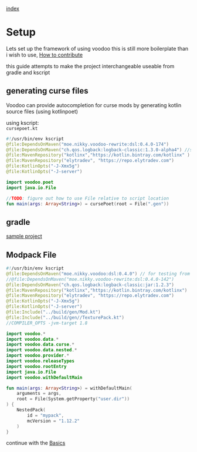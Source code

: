 [index](../../)

# Setup

Lets set up the framework of using voodoo
this is still more boilerplate than i wish to use, [How to contribute](/#how-to-contribute)

this guide attempts to make the project interchangeable useable from gradle and kscript

## generating curse files

Voodoo can provide autocompletion for curse mods by generating kotlin source files (using kotlinpoet)

using kscript:  
`cursepoet.kt`
```kotlin
#!/usr/bin/env kscript
@file:DependsOnMaven("moe.nikky.voodoo-rewrite:dsl:0.4.0-174")
@file:DependsOnMaven("ch.qos.logback:logback-classic:1.3.0-alpha4") //seems that i need a explicit dependency on this.. yet another bugreport
@file:MavenRepository("kotlinx","https://kotlin.bintray.com/kotlinx" )
@file:MavenRepository("elytradev", "https://repo.elytradev.com")
@file:KotlinOpts("-J-Xmx5g")
@file:KotlinOpts("-J-server")

import voodoo.poet
import java.io.File

//TODO: figure out how to use File relative to script location
fun main(args: Array<String>) = cursePoet(root = File(".gen")) 
```

## gradle

[sample project](https://github.com/NikkyAI/VoodooSamples)

<!--
[build.gradle.kts](build.gradle.kts)  
[settings.gradle.kts](build.gradle.kts)  
[gradle.properties](gradle.properties)  
-->

## Modpack File

```kotlin
#!/usr/bin/env kscript
@file:DependsOnMaven("moe.nikky.voodoo:dsl:0.4.0") // for testing from local maven
//@file:DependsOnMaven("moe.nikky.voodoo-rewrite:dsl:0.4.0-142")
@file:DependsOnMaven("ch.qos.logback:logback-classic:jar:1.2.3")
@file:MavenRepository("kotlinx","https://kotlin.bintray.com/kotlinx")
@file:MavenRepository("elytradev", "https://repo.elytradev.com")
@file:KotlinOpts("-J-Xmx5g")
@file:KotlinOpts("-J-server")
@file:Include("../build/gen/Mod.kt")
@file:Include("../build/gen//TexturePack.kt")
//COMPILER_OPTS -jvm-target 1.8

import voodoo.*
import voodoo.data.*
import voodoo.data.curse.*
import voodoo.data.nested.*
import voodoo.provider.*
import voodoo.releaseTypes
import voodoo.rootEntry
import java.io.File
import voodoo.withDefaultMain

fun main(args: Array<String>) = withDefaultMain(
    arguments = args,
    root = File(System.getProperty("user.dir"))
) {
    NestedPack(
        id = "mypack",
        mcVersion = "1.12.2"
    )
}
```

continue with the [Basics](../basics)